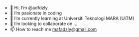 - 👋 Hi, I’m @adfdzly
- 👀 I’m pasionate in coding
- 🌱 I’m currently learning at Universiti Teknologi MARA (UiTM) 
- 💞️ I’m looking to collaborate on ...
- 📫 How to reach me mafadzly@gmail.com

<!---
adfdzly/adfdzly is a ✨ special ✨ repository because its `README.md` (this file) appears on your GitHub profile.
You can click the Preview link to take a look at your changes.
--->
